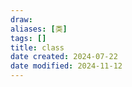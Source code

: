 ```yaml
---
draw:
aliases: [类]
tags: []
title: class
date created: 2024-07-22
date modified: 2024-11-12
---
```

